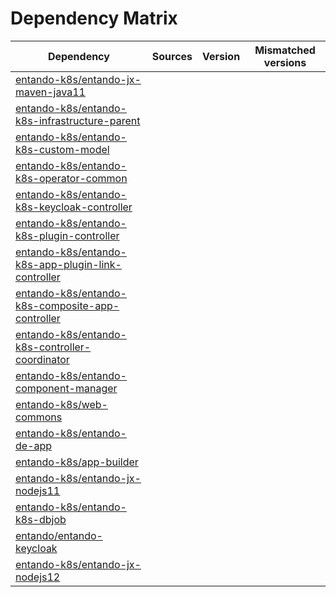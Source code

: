 # Dependency Matrix

Dependency | Sources | Version | Mismatched versions
---------- | ------- | ------- | -------------------
[entando-k8s/entando-jx-maven-java11](https://github.com/entando-k8s/entando-jx-maven-java11.git) |  | []() | 
[entando-k8s/entando-k8s-infrastructure-parent](https://github.com/entando-k8s/entando-k8s-infrastructure-parent.git) |  | []() | 
[entando-k8s/entando-k8s-custom-model](https://github.com/entando-k8s/entando-k8s-custom-model.git) |  | []() | 
[entando-k8s/entando-k8s-operator-common](https://github.com/entando-k8s/entando-k8s-operator-common.git) |  | []() | 
[entando-k8s/entando-k8s-keycloak-controller](https://github.com/entando-k8s/entando-k8s-keycloak-controller.git) |  | []() | 
[entando-k8s/entando-k8s-plugin-controller](https://github.com/entando-k8s/entando-k8s-plugin-controller.git) |  | []() | 
[entando-k8s/entando-k8s-app-plugin-link-controller](https://github.com/entando-k8s/entando-k8s-app-plugin-link-controller.git) |  | []() | 
[entando-k8s/entando-k8s-composite-app-controller](https://github.com/entando-k8s/entando-k8s-composite-app-controller.git) |  | []() | 
[entando-k8s/entando-k8s-controller-coordinator](https://github.com/entando-k8s/entando-k8s-controller-coordinator.git) |  | []() | 
[entando-k8s/entando-component-manager](https://github.com/entando-k8s/entando-component-manager.git) |  | []() | 
[entando-k8s/web-commons](https://github.com/entando-k8s/web-commons.git) |  | []() | 
[entando-k8s/entando-de-app](https://github.com/entando-k8s/entando-de-app.git) |  | []() | 
[entando-k8s/app-builder](https://github.com/entando-k8s/app-builder.git) |  | []() | 
[entando-k8s/entando-jx-nodejs11](https://github.com/entando-k8s/entando-jx-nodejs11.git) |  | []() | 
[entando-k8s/entando-k8s-dbjob](https://github.com/entando-k8s/entando-k8s-dbjob.git) |  | []() | 
[entando/entando-keycloak](https://github.com/entando/entando-keycloak.git) |  | []() | 
[entando-k8s/entando-jx-nodejs12](https://github.com/entando-k8s/entando-jx-nodejs12.git) |  | []() | 

